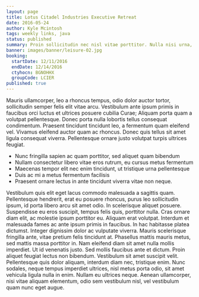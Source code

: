 ```yaml
---
layout: page
title: Lotus Citadel Industries Executive Retreat
date: 2016-05-24
author: Kyle Mcintosh
tags: weekly links, java
status: published
summary: Proin sollicitudin nec nisl vitae porttitor. Nulla nisi urna, ultricies.
banner: images/banner/leisure-02.jpg
booking:
  startDate: 12/11/2016
  endDate: 12/14/2016
  ctyhocn: BGNOHHX
  groupCode: LCIER
published: true
---
```

Mauris ullamcorper, leo a rhoncus tempus, odio dolor auctor tortor, sollicitudin semper felis elit vitae arcu. Vestibulum ante ipsum primis in faucibus orci luctus et ultrices posuere cubilia Curae; Aliquam porta quam a volutpat pellentesque. Donec porta nulla lobortis tellus consequat condimentum. Praesent tincidunt tincidunt leo, a fermentum quam eleifend vel. Vivamus eleifend auctor quam ac rhoncus. Donec quis tellus sit amet ligula consequat viverra. Pellentesque ornare justo volutpat turpis ultrices feugiat.

* Nunc fringilla sapien ac quam porttitor, sed aliquet quam bibendum
* Nullam consectetur libero vitae eros rutrum, eu cursus metus fermentum
* Maecenas tempor elit nec enim tincidunt, ut tristique urna pellentesque
* Duis ac mi a metus fermentum facilisis
* Praesent ornare lectus in ante tincidunt viverra vitae non neque.

Vestibulum quis elit eget lacus commodo malesuada a sagittis quam. Pellentesque hendrerit, erat eu posuere rhoncus, purus leo sollicitudin ipsum, id porta libero arcu sit amet odio. In scelerisque aliquet posuere. Suspendisse eu eros suscipit, tempus felis quis, porttitor nulla. Cras ornare diam elit, ac molestie ipsum porttitor eu. Aliquam erat volutpat. Interdum et malesuada fames ac ante ipsum primis in faucibus. In hac habitasse platea dictumst. Integer dignissim dolor ac vulputate viverra. Mauris scelerisque fringilla ante, vitae pretium felis tincidunt at. Phasellus mattis mauris metus, sed mattis massa porttitor in. Nam eleifend diam sit amet nulla mollis imperdiet. Ut id venenatis justo.
Sed mollis faucibus ante et dictum. Proin aliquet feugiat lectus non bibendum. Vestibulum sit amet suscipit velit. Pellentesque quis dolor aliquam, interdum diam nec, tristique enim. Nunc sodales, neque tempus imperdiet ultrices, nisl metus porta odio, sit amet vehicula ligula nulla in enim. Nullam eu ultrices neque. Aenean ullamcorper, nisi vitae aliquam elementum, odio sem vestibulum nisl, vel vestibulum quam nunc eget augue.
